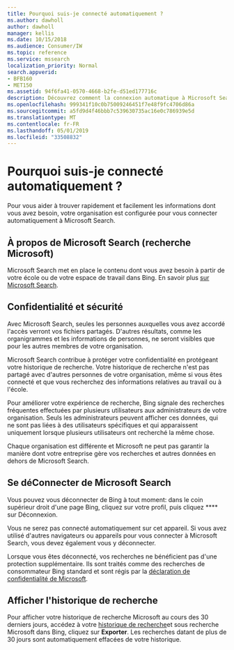 ```yaml
---
title: Pourquoi suis-je connecté automatiquement ?
ms.author: dawholl
author: dawholl
manager: kellis
ms.date: 10/15/2018
ms.audience: Consumer/IW
ms.topic: reference
ms.service: mssearch
localization_priority: Normal
search.appverid:
- BFB160
- MET150
ms.assetid: 94f6fa41-0570-4668-b2fe-d51ed177716c
description: Découvrez comment la connexion automatique à Microsoft Search peut vous aider à trouver rapidement et facilement les résultats de travail
ms.openlocfilehash: 999341f10c0b75009246451f7e48f9fc4706d86a
ms.sourcegitcommit: a5fd9d4f46bbb7c539630735ac16e0c786939e5d
ms.translationtype: MT
ms.contentlocale: fr-FR
ms.lasthandoff: 05/01/2019
ms.locfileid: "33508832"
---
```

# <a name="why-am-i-automatically-signed-in"></a>Pourquoi suis-je connecté automatiquement ?

Pour vous aider à trouver rapidement et facilement les informations dont vous avez besoin, votre organisation est configurée pour vous connecter automatiquement à Microsoft Search.
  
## <a name="about-microsoft-search"></a>À propos de Microsoft Search (recherche Microsoft)

Microsoft Search met en place le contenu dont vous avez besoin à partir de votre école ou de votre espace de travail dans Bing. En savoir plus [sur Microsoft Search](about-microsoft-search.md).
  
## <a name="privacy-and-security"></a>Confidentialité et sécurité

Avec Microsoft Search, seules les personnes auxquelles vous avez accordé l'accès verront vos fichiers partagés. D'autres résultats, comme les organigrammes et les informations de personnes, ne seront visibles que pour les autres membres de votre organisation.
  
Microsoft Search contribue à protéger votre confidentialité en protégeant votre historique de recherche. Votre historique de recherche n'est pas partagé avec d'autres personnes de votre organisation, même si vous êtes connecté et que vous recherchez des informations relatives au travail ou à l'école.
  
Pour améliorer votre expérience de recherche, Bing signale des recherches fréquentes effectuées par plusieurs utilisateurs aux administrateurs de votre organisation. Seuls les administrateurs peuvent afficher ces données, qui ne sont pas liées à des utilisateurs spécifiques et qui apparaissent uniquement lorsque plusieurs utilisateurs ont recherché la même chose.
  
Chaque organisation est différente et Microsoft ne peut pas garantir la manière dont votre entreprise gère vos recherches et autres données en dehors de Microsoft Search.
  
## <a name="sign-out-of-microsoft-search"></a>Se déConnecter de Microsoft Search

Vous pouvez vous déconnecter de Bing à tout moment: dans le coin supérieur droit d'une page Bing, cliquez sur votre profil, puis cliquez **** sur Déconnexion.
  
Vous ne serez pas connecté automatiquement sur cet appareil. Si vous avez utilisé d'autres navigateurs ou appareils pour vous connecter à Microsoft Search, vous devez également vous y déconnecter. 
  
Lorsque vous êtes déconnecté, vos recherches ne bénéficient pas d'une protection supplémentaire. Ils sont traités comme des recherches de consommateur Bing standard et sont régis par la [déclaration de confidentialité de Microsoft](https://privacy.microsoft.com/en-us/privacystatement).
  
## <a name="view-your-search-history"></a>Afficher l'historique de recherche

Pour afficher votre historique de recherche Microsoft au cours des 30 derniers jours, accédez à votre [historique de recherche](https://ssl.bing.com/profile/history)et sous recherche Microsoft dans Bing, cliquez sur **Exporter**. Les recherches datant de plus de 30 jours sont automatiquement effacées de votre historique.

  

